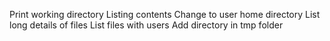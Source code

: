 Print working directory
Listing contents
Change to user home directory
List long details of files
List files with users
Add directory in tmp folder
